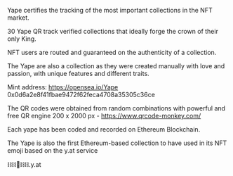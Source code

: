 
Yape certifies the tracking of the most important collections in the NFT market.

30 Yape QR track verified collections that ideally forge the crown of their only King.

NFT users are routed and guaranteed on the authenticity of a collection.

The Yape are also a collection as they were created manually with love and passion, with unique features and different traits.

Mint address: https://opensea.io/Yape 0x0d6a2e8f41fbae9472f62feca4708a35305c36ce

The QR codes were obtained from random combinations with powerful and free QR engine 200 x 2000 px - https://www.qrcode-monkey.com/

Each yape has been coded and recorded on Ethereum Blockchain.

The Yape is also the first Ethereum-based collection to have used in its NFT emoji based on the y.at service 

⛓⛓🦍⛓⛓.y.at


